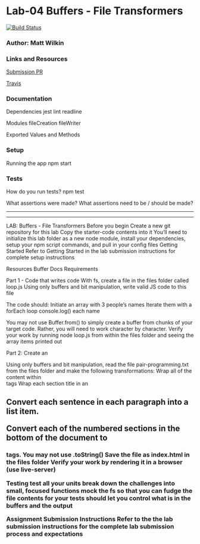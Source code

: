 # Lab-04 Buffers - File Transformers

[![Build Status](https://www.travis-ci.com/mwilkin-401-advanced-javascript/lab-04.svg?branch=master)](https://www.travis-ci.com/mwilkin-401-advanced-javascript/lab-04)

### Author: Matt Wilkin

### Links and Resources
[Submission PR](https://github.com/mwilkin-401-advanced-javascript/lab-04/pull/4)

[Travis](https://www.travis-ci.com/mwilkin-401-advanced-javascript/lab-04)

### Documentation

Dependencies
jest
lint
readline

Modules
fileCreation
fileWriter

Exported Values and Methods






### Setup

Running the app
npm start

### Tests
How do you run tests?
npm test

What assertions were made?
What assertions need to be / should be made?

_________________
_________________

LAB: Buffers - File Transformers
Before you begin
Create a new git repository for this lab
Copy the starter-code contents into it
You’ll need to initialize this lab folder as a new node module, install your dependencies, setup your npm script commands, and pull in your config files
Getting Started
Refer to Getting Started in the lab submission instructions for complete setup instructions

Resources
Buffer Docs
Requirements

Part 1 - Code that writes code
With fs, create a file in the files folder called loop.js
Using only buffers and bit manipulation, write valid JS code to this file

The code should:
Initiate an array with 3 people’s names
Iterate them with a forEach loop
console.log() each name

You may not use Buffer.from() to simply create a buffer from chunks of your target code. Rather, you will need to work character by character.
Verify your work by running node loop.js from within the files folder and seeing the array items printed out

Part 2: Create an <article>
Using only buffers and bit manipulation, read the file pair-programming.txt from the files folder and make the following transformations:
Wrap all of the content within <article> tags
Wrap each section title in an <h2>
Convert each sentence in each paragraph into a list item.

Convert each of the numbered sections in the bottom of the document to <h3> tags.
You may not use .toString()
Save the file as index.html in the files folder
Verify your work by rendering it in a browser (use live-server)

Testing
test all your units
break down the challenges into small, focused functions
mock the fs so that you can fudge the file contents for your tests
should let you control what is in the buffers and the output

Assignment Submission Instructions
Refer to the the lab submission instructions for the complete lab submission process and expectations